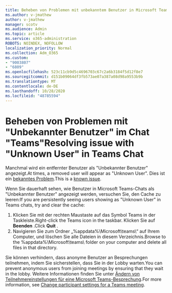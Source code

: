 ```yaml
---
title: Beheben von Problemen mit unbekanntem Benutzer in Microsoft Teams-Chat
ms.author: v-jmathew
author: v-jmathew
manager: scotv
ms.audience: Admin
ms.topic: article
ms.service: o365-administration
ROBOTS: NOINDEX, NOFOLLOW
localization_priority: Normal
ms.collection: Adm_O365
ms.custom:
- "9003807"
- "6809"
ms.openlocfilehash: 523c11cb9d5c4696703c67c2a6b3184f5d12f8e7
ms.sourcegitcommit: d151b09064df3fb573ae07a387a08d98a9553b9b
ms.translationtype: MT
ms.contentlocale: de-DE
ms.lasthandoff: 10/28/2020
ms.locfileid: "48785594"
---
```

# <a name="resolving-issue-with-unknown-user-in-teams-chat"></a><span data-ttu-id="0979c-102">Beheben von Problemen mit "Unbekannter Benutzer" im Chat "Teams"</span><span class="sxs-lookup"><span data-stu-id="0979c-102">Resolving issue with "Unknown User" in Teams Chat</span></span>

<span data-ttu-id="0979c-103">Manchmal wird ein entfernter Benutzer als "Unbekannter Benutzer" angezeigt.</span><span class="sxs-lookup"><span data-stu-id="0979c-103">At times, a removed user will appear as "Unknown User".</span></span> <span data-ttu-id="0979c-104">Dies ist ein [bekanntes Problem](https://docs.microsoft.com/microsoftteams/troubleshoot/known-issues/removed-user-appears-as-unknown).</span><span class="sxs-lookup"><span data-stu-id="0979c-104">This is a [known issue](https://docs.microsoft.com/microsoftteams/troubleshoot/known-issues/removed-user-appears-as-unknown).</span></span>

<span data-ttu-id="0979c-105">Wenn Sie dauerhaft sehen, wie Benutzer in Microsoft Teams-Chats als "Unbekannter Benutzer" angezeigt werden, versuchen Sie, den Cache zu leeren:</span><span class="sxs-lookup"><span data-stu-id="0979c-105">If you are persistently seeing users showing as "Unknown User" in Teams chats, try and clear the cache:</span></span>

1.  <span data-ttu-id="0979c-106">Klicken Sie mit der rechten Maustaste auf das Symbol Teams in der Taskleiste.</span><span class="sxs-lookup"><span data-stu-id="0979c-106">Right-click the Teams icon in the taskbar.</span></span> <span data-ttu-id="0979c-107">Klicken Sie auf  **Beenden** .</span><span class="sxs-lookup"><span data-stu-id="0979c-107">Click  **Quit** .</span></span>
2.  <span data-ttu-id="0979c-108">Navigieren Sie zum Ordner „%appdata%\Microsoft\teams\“ auf Ihrem Computer, und löschen Sie alle Dateien in diesem Verzeichnis.</span><span class="sxs-lookup"><span data-stu-id="0979c-108">Browse to the %appdata%\Microsoft\teams\ folder on your computer and delete all files in that directory.</span></span>

<span data-ttu-id="0979c-109">Sie können verhindern, dass anonyme Benutzer an Besprechungen teilnehmen, indem Sie sicherstellen, dass Sie in der Lobby warten.</span><span class="sxs-lookup"><span data-stu-id="0979c-109">You can prevent anonymous users from joining meetings by ensuring that they wait in the lobby.</span></span> <span data-ttu-id="0979c-110">Weitere Informationen finden Sie unter [Ändern von Teilnehmereinstellungen für eine Microsoft Teams-Besprechung](https://support.microsoft.com/office/change-participant-settings-for-a-teams-meeting-53261366-dbd5-45f9-aae9-a70e6354f88e).</span><span class="sxs-lookup"><span data-stu-id="0979c-110">For more information, see [Change participant settings for a Teams meeting](https://support.microsoft.com/office/change-participant-settings-for-a-teams-meeting-53261366-dbd5-45f9-aae9-a70e6354f88e).</span></span>
